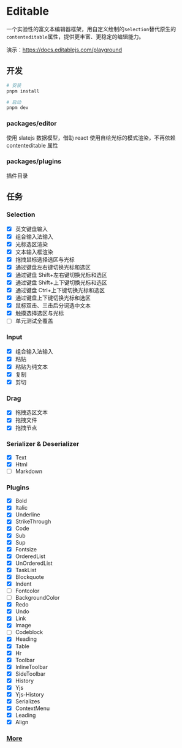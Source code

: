 # Editable

一个实验性的富文本编辑器框架，用自定义绘制的`selection`替代原生的`contenteditable`属性，提供更丰富、更稳定的编辑能力。

演示：https://docs.editablejs.com/playground

## 开发

```bash
# 安装
pnpm install

# 启动
pnpm dev

```

### packages/editor

使用 slatejs 数据模型，借助 react 使用自绘光标的模式渲染，不再依赖 contenteditable 属性

### packages/plugins

插件目录

## 任务

### Selection

- [x] 英文键盘输入
- [x] 组合输入法输入
- [x] 光标选区渲染
- [x] 文本输入框渲染
- [x] 拖拽鼠标选择选区与光标
- [x] 通过键盘左右键切换光标和选区
- [x] 通过键盘 Shift+左右键切换光标和选区
- [x] 通过键盘 Shift+上下键切换光标和选区
- [x] 通过键盘 Ctrl+上下键切换光标和选区
- [x] 通过键盘上下键切换光标和选区
- [x] 鼠标双击、三击后分词选中文本
- [x] 触摸选择选区与光标
- [ ] 单元测试全覆盖

### Input

- [x] 组合输入法输入
- [x] 粘贴
- [x] 粘贴为纯文本
- [x] 复制
- [x] 剪切

### Drag

- [x] 拖拽选区文本
- [x] 拖拽文件
- [x] 拖拽节点

### Serializer & Deserializer

- [x] Text
- [x] Html
- [ ] Markdown

### Plugins

- [x] Bold
- [x] Italic
- [x] Underline
- [x] StrikeThrough
- [x] Code
- [x] Sub
- [x] Sup
- [x] Fontsize
- [x] OrderedList
- [x] UnOrderedList
- [x] TaskList
- [x] Blockquote
- [x] Indent
- [ ] Fontcolor
- [ ] BackgroundColor
- [x] Redo
- [x] Undo
- [x] Link
- [x] Image
- [ ] Codeblock
- [x] Heading
- [x] Table
- [x] Hr
- [x] Toolbar
- [x] InlineToolbar
- [x] SideToolbar
- [x] History
- [x] Yjs
- [x] Yjs-History
- [x] Serializes
- [x] ContextMenu
- [x] Leading
- [x] Align

### [More](https://github.com/orgs/editablejs/projects/1/views/1)
